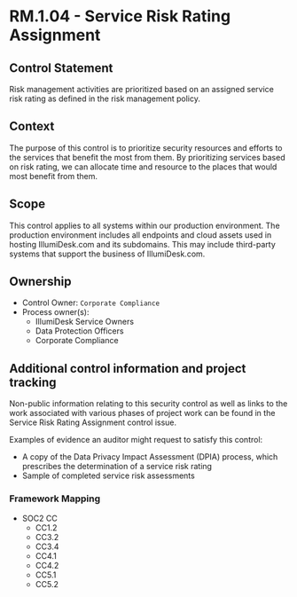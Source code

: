 # RM.1.04 - Service Risk Rating Assignment

## Control Statement

Risk management activities are prioritized based on an assigned service risk rating as defined in the risk management policy.

## Context

The purpose of this control is to prioritize security resources and efforts to the services that benefit the most from them. By prioritizing services based on risk rating, we can allocate time and resource to the places that would most benefit from them.

## Scope

This control applies to all systems within our production environment. The production environment includes all endpoints and cloud assets used in hosting IllumiDesk.com and its subdomains. This may include third-party systems that support the business of IllumiDesk.com.

## Ownership

* Control Owner: `Corporate Compliance`
* Process owner\(s\):
  * IllumiDesk Service Owners
  * Data Protection Officers
  * Corporate Compliance

## Additional control information and project tracking

Non-public information relating to this security control as well as links to the work associated with various phases of project work can be found in the Service Risk Rating Assignment control issue.

Examples of evidence an auditor might request to satisfy this control:

* A copy of the Data Privacy Impact Assessment \(DPIA\) process, which prescribes the determination of a service risk rating
* Sample of completed service risk assessments

### Framework Mapping

* SOC2 CC
  * CC1.2
  * CC3.2
  * CC3.4
  * CC4.1
  * CC4.2
  * CC5.1
  * CC5.2

